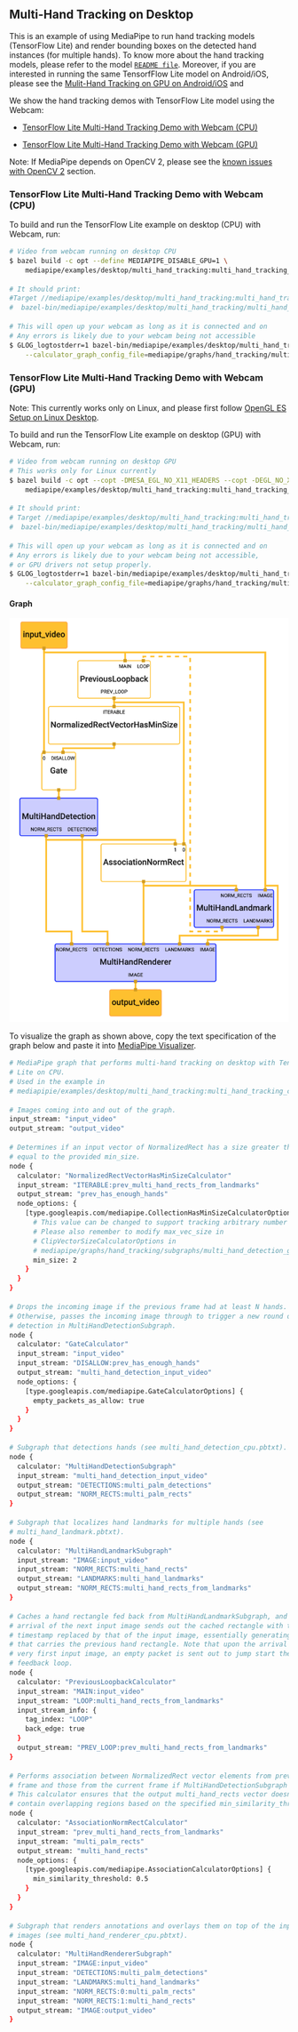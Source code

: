 ## Multi-Hand Tracking on Desktop

This is an example of using MediaPipe to run hand tracking models (TensorFlow
Lite) and render bounding boxes on the detected hand instances (for multiple
hands). To know more about the hand tracking models, please refer to the model
[`README file`]. Moreover, if you are interested in running the same TensorfFlow
Lite model on Android/iOS, please see the
[Mulit-Hand Tracking on GPU on Android/iOS](multi_hand_tracking_mobile_gpu.md)
and

We show the hand tracking demos with TensorFlow Lite model using the Webcam:

-   [TensorFlow Lite Multi-Hand Tracking Demo with Webcam (CPU)](#tensorflow-lite-multi-hand-tracking-demo-with-webcam-cpu)

-   [TensorFlow Lite Multi-Hand Tracking Demo with Webcam (GPU)](#tensorflow-lite-multi-hand-tracking-demo-with-webcam-gpu)

Note: If MediaPipe depends on OpenCV 2, please see the
[known issues with OpenCV 2](./object_detection_desktop.md#known-issues-with-opencv-2)
section.

### TensorFlow Lite Multi-Hand Tracking Demo with Webcam (CPU)

To build and run the TensorFlow Lite example on desktop (CPU) with Webcam, run:

```bash
# Video from webcam running on desktop CPU
$ bazel build -c opt --define MEDIAPIPE_DISABLE_GPU=1 \
    mediapipe/examples/desktop/multi_hand_tracking:multi_hand_tracking_cpu

# It should print:
#Target //mediapipe/examples/desktop/multi_hand_tracking:multi_hand_tracking_cpu up-to-date:
#  bazel-bin/mediapipe/examples/desktop/multi_hand_tracking/multi_hand_tracking_cpu

# This will open up your webcam as long as it is connected and on
# Any errors is likely due to your webcam being not accessible
$ GLOG_logtostderr=1 bazel-bin/mediapipe/examples/desktop/multi_hand_tracking/multi_hand_tracking_cpu \
    --calculator_graph_config_file=mediapipe/graphs/hand_tracking/multi_hand_tracking_desktop_live.pbtxt
```

### TensorFlow Lite Multi-Hand Tracking Demo with Webcam (GPU)

Note: This currently works only on Linux, and please first follow
[OpenGL ES Setup on Linux Desktop](./gpu.md#opengl-es-setup-on-linux-desktop).

To build and run the TensorFlow Lite example on desktop (GPU) with Webcam, run:

```bash
# Video from webcam running on desktop GPU
# This works only for Linux currently
$ bazel build -c opt --copt -DMESA_EGL_NO_X11_HEADERS --copt -DEGL_NO_X11 \
    mediapipe/examples/desktop/multi_hand_tracking:multi_hand_tracking_gpu

# It should print:
# Target //mediapipe/examples/desktop/multi_hand_tracking:multi_hand_tracking_gpu up-to-date:
#  bazel-bin/mediapipe/examples/desktop/multi_hand_tracking/multi_hand_tracking_gpu

# This will open up your webcam as long as it is connected and on
# Any errors is likely due to your webcam being not accessible,
# or GPU drivers not setup properly.
$ GLOG_logtostderr=1 bazel-bin/mediapipe/examples/desktop/multi_hand_tracking/multi_hand_tracking_gpu \
    --calculator_graph_config_file=mediapipe/graphs/hand_tracking/multi_hand_tracking_mobile.pbtxt
```

#### Graph

![graph visualization](images/multi_hand_tracking_desktop.png)

To visualize the graph as shown above, copy the text specification of the graph
below and paste it into [MediaPipe Visualizer](https://viz.mediapipe.dev).

```bash
# MediaPipe graph that performs multi-hand tracking on desktop with TensorFlow
# Lite on CPU.
# Used in the example in
# mediapipie/examples/desktop/multi_hand_tracking:multi_hand_tracking_cpu.

# Images coming into and out of the graph.
input_stream: "input_video"
output_stream: "output_video"

# Determines if an input vector of NormalizedRect has a size greater than or
# equal to the provided min_size.
node {
  calculator: "NormalizedRectVectorHasMinSizeCalculator"
  input_stream: "ITERABLE:prev_multi_hand_rects_from_landmarks"
  output_stream: "prev_has_enough_hands"
  node_options: {
    [type.googleapis.com/mediapipe.CollectionHasMinSizeCalculatorOptions] {
      # This value can be changed to support tracking arbitrary number of hands.
      # Please also remember to modify max_vec_size in
      # ClipVectorSizeCalculatorOptions in
      # mediapipe/graphs/hand_tracking/subgraphs/multi_hand_detection_gpu.pbtxt
      min_size: 2
    }
  }
}

# Drops the incoming image if the previous frame had at least N hands.
# Otherwise, passes the incoming image through to trigger a new round of hand
# detection in MultiHandDetectionSubgraph.
node {
  calculator: "GateCalculator"
  input_stream: "input_video"
  input_stream: "DISALLOW:prev_has_enough_hands"
  output_stream: "multi_hand_detection_input_video"
  node_options: {
    [type.googleapis.com/mediapipe.GateCalculatorOptions] {
      empty_packets_as_allow: true
    }
  }
}

# Subgraph that detections hands (see multi_hand_detection_cpu.pbtxt).
node {
  calculator: "MultiHandDetectionSubgraph"
  input_stream: "multi_hand_detection_input_video"
  output_stream: "DETECTIONS:multi_palm_detections"
  output_stream: "NORM_RECTS:multi_palm_rects"
}

# Subgraph that localizes hand landmarks for multiple hands (see
# multi_hand_landmark.pbtxt).
node {
  calculator: "MultiHandLandmarkSubgraph"
  input_stream: "IMAGE:input_video"
  input_stream: "NORM_RECTS:multi_hand_rects"
  output_stream: "LANDMARKS:multi_hand_landmarks"
  output_stream: "NORM_RECTS:multi_hand_rects_from_landmarks"
}

# Caches a hand rectangle fed back from MultiHandLandmarkSubgraph, and upon the
# arrival of the next input image sends out the cached rectangle with the
# timestamp replaced by that of the input image, essentially generating a packet
# that carries the previous hand rectangle. Note that upon the arrival of the
# very first input image, an empty packet is sent out to jump start the
# feedback loop.
node {
  calculator: "PreviousLoopbackCalculator"
  input_stream: "MAIN:input_video"
  input_stream: "LOOP:multi_hand_rects_from_landmarks"
  input_stream_info: {
    tag_index: "LOOP"
    back_edge: true
  }
  output_stream: "PREV_LOOP:prev_multi_hand_rects_from_landmarks"
}

# Performs association between NormalizedRect vector elements from previous
# frame and those from the current frame if MultiHandDetectionSubgraph runs.
# This calculator ensures that the output multi_hand_rects vector doesn't
# contain overlapping regions based on the specified min_similarity_threshold.
node {
  calculator: "AssociationNormRectCalculator"
  input_stream: "prev_multi_hand_rects_from_landmarks"
  input_stream: "multi_palm_rects"
  output_stream: "multi_hand_rects"
  node_options: {
    [type.googleapis.com/mediapipe.AssociationCalculatorOptions] {
      min_similarity_threshold: 0.5
    }
  }
}

# Subgraph that renders annotations and overlays them on top of the input
# images (see multi_hand_renderer_cpu.pbtxt).
node {
  calculator: "MultiHandRendererSubgraph"
  input_stream: "IMAGE:input_video"
  input_stream: "DETECTIONS:multi_palm_detections"
  input_stream: "LANDMARKS:multi_hand_landmarks"
  input_stream: "NORM_RECTS:0:multi_palm_rects"
  input_stream: "NORM_RECTS:1:multi_hand_rects"
  output_stream: "IMAGE:output_video"
}
```

[`README file`]:https://github.com/google/mediapipe/tree/master/mediapipe/README.md
